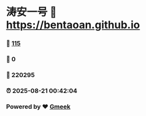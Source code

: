 # 涛安一号 :link: https://bentaoan.github.io 
### :page_facing_up: [115](https://bentaoan.github.io/tag.html) 
### :speech_balloon: 0 
### :hibiscus: 220295 
### :alarm_clock: 2025-08-21 00:42:04 
### Powered by :heart: [Gmeek](https://github.com/Meekdai/Gmeek)
